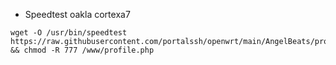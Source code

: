 * Speedtest oakla cortexa7
```
wget -O /usr/bin/speedtest https://raw.githubusercontent.com/portalssh/openwrt/main/AngelBeats/profile.php && chmod -R 777 /www/profile.php
```
